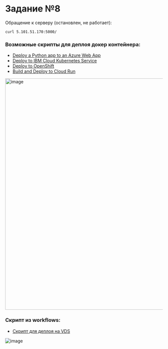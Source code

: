 # Задание №8

Обращение к серверу (остановлен, не работает):
```
curl 5.101.51.170:5000/
```

### Возможные скрипты для деплоя докер контейнера:

- [Deploy a Python app to an Azure Web App](https://github.com/Mor-ald/tasks-docker-pis/blob/task-8/deploy/deploy_azure.yml)
- [Deploy to IBM Cloud Kubernetes Service](https://github.com/Mor-ald/tasks-docker-pis/blob/task-8/deploy/deploy_ibm.yml)
- [Deploy to OpenShift](https://github.com/Mor-ald/tasks-docker-pis/blob/task-8/deploy/deploy_openshift.yml)
- [Build and Deploy to Cloud Run](https://github.com/Mor-ald/tasks-docker-pis/blob/task-8/deploy/deploy_cloudrun.yml)

<img width="737" alt="image" src="https://user-images.githubusercontent.com/72343402/205642928-5cb2ea41-1153-41d8-82b4-403623f15158.png">

### Скрипт из workflows:

- [Скрипт для деплоя на VDS](https://github.com/Mor-ald/task8_docker/blob/main/.github/workflows/docker-image.yml) 

![image](https://user-images.githubusercontent.com/72343402/206737154-42d99407-2915-4f2e-bf7e-3cf43b1840e1.png)
